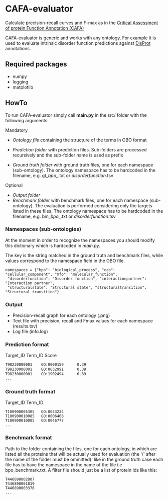 # CAFA-evaluator

Calculate precision-recall curves and F-max as in the 
[Critical Assessment of protein Function Annotation (CAFA)](https://www.biofunctionprediction.org/cafa/)

CAFA-evaluator is generic and works with any ontology. For example it is used to evaluate 
intrinsic disorder function predictions against [DisProt](https://disprot.org/) annotations.

## Required packages

- numpy
- logging
- matplotlib

## HowTo

To run CAFA-evaluator simply call **main.py** in the src/ folder with the following arguments:

Mandatory
* *Ontology file* containing the structure of the terms in OBO format

* *Prediction folder* with prediction files. Sub-folders are processed recursively and the sub-folder name is used as prefix

* *Ground truth folder* with ground truth files, one for each namespace (sub-ontology). 
The ontology namespace has to be hardcoded in the filename, e.g. gt_*bpo*_.txt or *disorderfunction*.tsv

Optional

* *Output folder*
* *Benchmark folder* with benchmark files, one for each namespace (sub-ontology). 
The evaluation is performed considering only the targets listed in these files. 
The ontology namespace has to be hardcoded in the filename, e.g. bm_*bpo*_.txt or *disorderfunction*.tsv



### Namespaces (sub-ontologies)

At the moment in order to recognize the namespaces you should 
modify this dictionary which is hardcoded in *main.py*.

The key is the string matched in the ground truth and benchmark files, 
while values correspond to the namespace field in the OBO file. 

~~~Python3
namespaces = {"bpo": "biological_process", "cco": "cellular_component", "mfo": "molecular_function",
 "disorderfunction": "Disorder function", "interactionpartner": "Interaction partner",
 "structuralstate": "Structural state", "structuraltransition": "Structural transition"}
~~~



### Output

* Precision-recall graph for each ontology (<namespace>.png)
* Text file with precision, recall and Fmax values for each namespace (results.tsv)
* Log file (info.log)

### Prediction format

Target_ID   Term_ID Score

~~~txt
T98230000001    GO:0000159      0.39
T98230000001    GO:0032991      0.39
T98230000001    GO:1902494      0.39
...
~~~

### Ground truth format

Target_ID   Term_ID	

~~~
T100900005305   GO:0033234
T100900010085   GO:0006468
T100900010085   GO:0046777
...
~~~


### Benchmark format

Path to the folder containing the files, one for each ontology, in which are listed all the proteins that will be actually used for evaluation (the '/' after the name of the folder must be ommitted). like in the ground truth case each file has to have the namespace in the name of the file i.e bpo_benchmark.txt. A filter file should just be a list of protein Ids like this:

~~~
T446890002807
T446890001819
T446890003376
...
~~~


